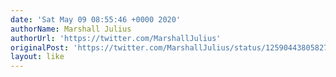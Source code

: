 ```yaml
---
date: 'Sat May 09 08:55:46 +0000 2020'
authorName: Marshall Julius
authorUrl: 'https://twitter.com/MarshallJulius'
originalPost: 'https://twitter.com/MarshallJulius/status/1259044380582785030'
layout: like
---
```


